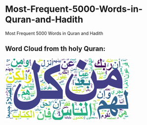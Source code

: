 # Most-Frequent-5000-Words-in-Quran-and-Hadith
Most Frequent 5000 Words in Quran and Hadith
## Word Cloud from th holy Quran:
![arText](arText.png)
